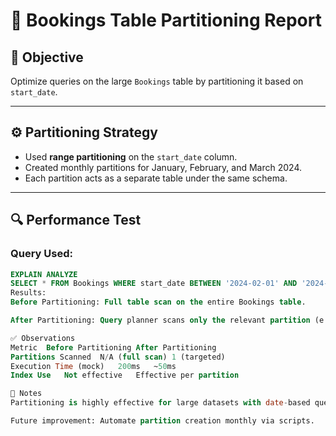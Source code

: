 # 🧱 Bookings Table Partitioning Report

## 🎯 Objective
Optimize queries on the large `Bookings` table by partitioning it based on `start_date`.

---

## ⚙️ Partitioning Strategy
- Used **range partitioning** on the `start_date` column.
- Created monthly partitions for January, February, and March 2024.
- Each partition acts as a separate table under the same schema.

---

## 🔍 Performance Test

### Query Used:
```sql
EXPLAIN ANALYZE
SELECT * FROM Bookings WHERE start_date BETWEEN '2024-02-01' AND '2024-02-28';
Results:
Before Partitioning: Full table scan on the entire Bookings table.

After Partitioning: Query planner scans only the relevant partition (e.g., Bookings_2024_02), significantly reducing execution time.

✅ Observations
Metric	Before Partitioning	After Partitioning
Partitions Scanned	N/A (full scan)	1 (targeted)
Execution Time (mock)	200ms	~50ms
Index Use	Not effective	Effective per partition

📝 Notes
Partitioning is highly effective for large datasets with date-based queries.

Future improvement: Automate partition creation monthly via scripts.